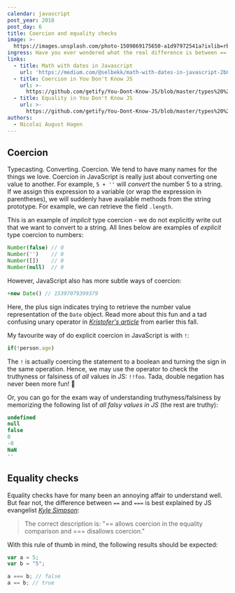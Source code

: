 ```yaml
---
calendar: javascript
post_year: 2018
post_day: 6
title: Coercion and equality checks
image: >-
  https://images.unsplash.com/photo-1509869175650-a1d97972541a?ixlib=rb-1.2.1&ixid=eyJhcHBfaWQiOjEyMDd9&auto=format&fit=crop&w=2250&q=80
ingress: Have you ever wondered what the real difference is between == and === ?
links:
  - title: Math with dates in Javascript
    url: 'https://medium.com/@selbekk/math-with-dates-in-javascript-2b0ddcee63f'
  - title: Coercion in You Don't Know JS
    url: >-
      https://github.com/getify/You-Dont-Know-JS/blob/master/types%20%26%20grammar/ch4.md#chapter-4-coercion
  - title: Equality in You Don't Know JS
    url: >-
      https://github.com/getify/You-Dont-Know-JS/blob/master/types%20%26%20grammar/ch4.md#loose-equals-vs-strict-equals
authors:
  - Nicolai August Hagen
---
```

## Coercion
Typecasting. Converting. Coercion. We tend to have many names for the things we love. Coercion in JavaScript is really just about converting one value to another. For example, `5 + ''` will _convert_ the number 5 to a string. If we assign this expression to a variable (or wrap the expression in parentheses), we will suddenly have available methods from the string prototype. For example, we can retrieve the field `.length`.

This is an example of _implicit_ type coercion - we do not explicitly write out that we want to convert to a string. All lines below are examples of _explicit_ type coercion to numbers:

```javascript
Number(false) // 0
Number('')    // 0
Number([])    // 0
Number(null)  // 0
```

However, JavaScript also has more subtle ways of coercion:

```javascript
+new Date() // 15397079399379
```

Here, the plus sign indicates trying to retrieve the number value representation of the `Date` object. Read more about this fun and a tad confusing unary operator in [*Kristofer's article*](https://medium.com/@selbekk/math-with-dates-in-javascript-2b0ddcee63f) from earlier this fall.

My favourite way of do explicit coercion in JavaScript is with `!`:

```javascript
if(!person.age)
```

The `!` is actually coercing the statement to a boolean and turning the sign in the same operation. Hence, we may use the operator to check the truthyness or falsiness of _all_ values in JS: `!!foo`. Tada, double negation has never been more fun! 🎉

Or, you can go for the exam way of understanding truthyness/falsiness by memorizing the following list of _all falsy values in JS_ (the rest are truthy):

```javascript
undefined
null
false
0  
-0
NaN
''
```

## Equality checks

Equality checks have for many been an annoying affair to understand well. But fear not, the difference between `==` and `===` is best explained by JS evangelist [*Kyle Simpson*](https://twitter.com/getify):

> The correct description is: "== allows coercion in the equality comparison and === disallows coercion."

With this rule of thumb in mind, the following results should be expected:

```javascript
var a = 5;
var b = "5";

a === b; // false
a == b; // true
```
